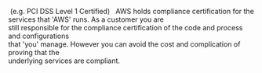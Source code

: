  (e.g. PCI DSS Level 1 Certified)
 
AWS holds compliance certification for the services that 'AWS' runs. As a customer you are  
still responsible for the compliance certification of the code and process and configurations  
that 'you' manage. However you can avoid the cost and complication of proving that the  
underlying services are compliant.